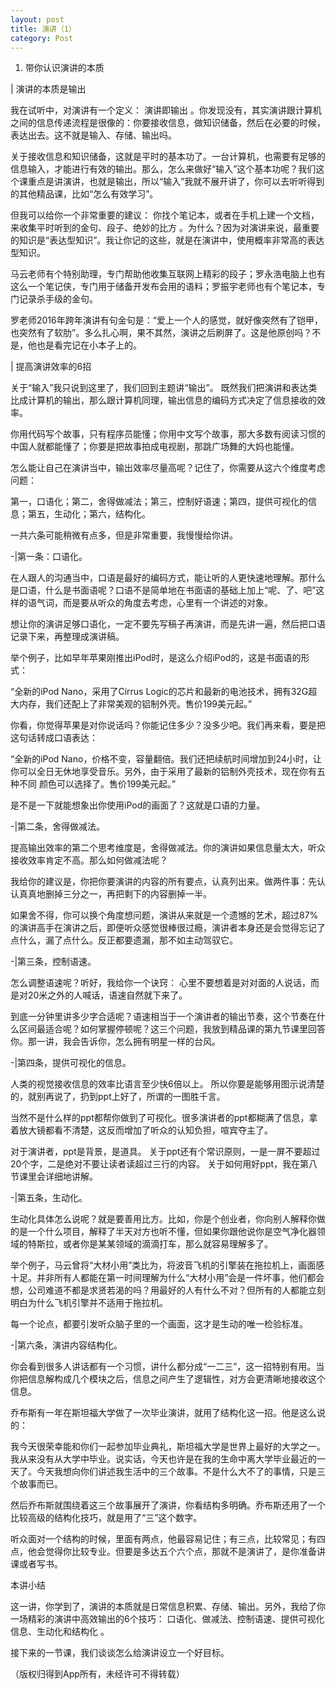 ```yaml
---
layout: post
title: 演讲（1）
category: Post
---
```


1. 带你认识演讲的本质

| 演讲的本质是输出

我在试听中，对演讲有一个定义： 演讲即输出 。你发现没有，其实演讲跟计算机之间的信息传递流程是很像的：你要接收信息，做知识储备，然后在必要的时候，表达出去。这不就是输入、存储、输出吗。

关于接收信息和知识储备，这就是平时的基本功了。一台计算机，也需要有足够的信息输入，才能进行有效的输出。那么，怎么来做好“输入”这个基本功呢？我们这个课重点是讲演讲，也就是输出，所以“输入”我就不展开讲了，你可以去听听得到的其他精品课，比如“怎么有效学习”。

但我可以给你一个非常重要的建议： 你找个笔记本，或者在手机上建一个文档，来收集平时听到的金句、段子、绝妙的比方 。为什么？因为对演讲来说，最重要的知识是“表达型知识”。我让你记的这些，就是在演讲中，使用概率非常高的表达型知识。

马云老师有个特别助理，专门帮助他收集互联网上精彩的段子；罗永浩电脑上也有这么一个笔记侠，专门用于储备开发布会用的语料；罗振宇老师也有个笔记本，专门记录杀手级的金句。

罗老师2016年跨年演讲有句金句是：“爱上一个人的感觉，就好像突然有了铠甲，也突然有了软肋”。多么扎心啊，果不其然，演讲之后刷屏了。这是他原创吗？不是，他也是看完记在小本子上的。

| 提高演讲效率的6招

关于“输入”我只说到这里了，我们回到主题讲“输出”。 既然我们把演讲和表达类比成计算机的输出，那么跟计算机同理，输出信息的编码方式决定了信息接收的效率。 

你用代码写个故事，只有程序员能懂；你用中文写个故事，那大多数有阅读习惯的中国人就都能懂了；你要是把故事拍成电视剧，那跳广场舞的大妈也能懂。

怎么能让自己在演讲当中，输出效率尽量高呢？记住了，你需要从这六个维度考虑问题：

第一，口语化；第二，舍得做减法；第三，控制好语速；第四，提供可视化的信息；第五，生动化；第六，结构化。

一共六条可能稍微有点多，但是非常重要，我慢慢给你讲。

-|第一条：口语化。

在人跟人的沟通当中，口语是最好的编码方式，能让听的人更快速地理解。那什么是口语，什么是书面语呢？口语不是简单地在书面语的基础上加上“呢、了、吧”这样的语气词，而是要从听众的角度去考虑，心里有一个讲述的对象。

想让你的演讲足够口语化，一定不要先写稿子再演讲，而是先讲一遍，然后把口语记录下来，再整理成演讲稿。

举个例子，比如早年苹果刚推出iPod时，是这么介绍iPod的，这是书面语的形式：

“全新的iPod Nano，采用了Cirrus Logic的芯片和最新的电池技术，拥有32G超大内存，我们还配上了非常美观的铝制外壳。售价199美元起。” 

你看，你觉得苹果是对你说话吗？你能记住多少？没多少吧。我们再来看，要是把这句话转成口语表达：

“全新的iPod Nano，价格不变，容量翻倍。我们还把续航时间增加到24小时，让你可以全日无休地享受音乐。另外，由于采用了最新的铝制外壳技术，现在你有五种不同
颜色可以选择了。售价199美元起。”

是不是一下就能想象出你使用iPod的画面了？这就是口语的力量。

-|第二条，舍得做减法。

提高输出效率的第二个思考维度是，舍得做减法。你的演讲如果信息量太大，听众接收效率肯定不高。那么如何做减法呢？

我给你的建议是，你把你要演讲的内容的所有要点，认真列出来。做两件事：先认认真真地删掉三分之一，再把剩下的内容删掉一半。

如果舍不得，你可以换个角度想问题，演讲从来就是一个遗憾的艺术，超过87%的演讲高手在演讲之后，即便听众感觉很棒很过瘾，演讲者本身还是会觉得忘记了点什么，漏了点什么。反正都要遗漏，那不如主动驾驭它。

-|第三条，控制语速。

怎么调整语速呢？听好，我给你一个诀窍： 心里不要想着是对对面的人说话，而是对20米之外的人喊话，语速自然就下来了。

到底一分钟里讲多少字合适呢？语速相当于一个演讲者的输出节奏，这个节奏在什么区间最适合呢？如何掌握停顿呢？这三个问题，我放到精品课的第九节课里回答你。那一讲，我会告诉你，怎么拥有明星一样的台风。

-|第四条，提供可视化的信息。

人类的视觉接收信息的效率比语言至少快6倍以上。 所以你要是能够用图示说清楚的，就别再说了，扔到ppt上好了，所谓的一图胜千言。

当然不是什么样的ppt都帮你做到了可视化。很多演讲者的ppt都糊满了信息，拿着放大镜都看不清楚，这反而增加了听众的认知负担，喧宾夺主了。

对于演讲者，ppt是背景，是道具。 关于ppt还有个常识原则，一是一屏不要超过20个字，二是绝对不要让读者读超过三行的内容。 关于如何用好ppt，我在第八节课里会详细地讲解。

-|第五条，生动化。

生动化具体怎么说呢？就是要善用比方。比如，你是个创业者，你向别人解释你做的是一个什么项目，解释了半天对方也听不懂，但如果你跟他说你是空气净化器领域的特斯拉，或者你是某某领域的滴滴打车，那么就容易理解多了。

举个例子，马云曾将“大材小用”类比为，将波音飞机的引擎装在拖拉机上，画面感十足。并非所有人都能在第一时间理解为什么“大材小用”会是一件坏事，他们都会想，公司难道不都是求贤若渴的吗？用最好的人有什么不对？但所有的人都能立刻明白为什么飞机引擎并不适用于拖拉机。

每一个论点，都要引发听众脑子里的一个画面，这才是生动的唯一检验标准。

-|第六条，演讲内容结构化。

你会看到很多人讲话都有一个习惯，讲什么都分成“一二三”，这一招特别有用。当你把信息解构成几个模块之后，信息之间产生了逻辑性，对方会更清晰地接收这个信息。

乔布斯有一年在斯坦福大学做了一次毕业演讲，就用了结构化这一招。他是这么说的：

我今天很荣幸能和你们一起参加毕业典礼，斯坦福大学是世界上最好的大学之一。我从来没有从大学中毕业。说实话，今天也许是在我的生命中离大学毕业最近的一天了。今天我想向你们讲述我生活中的三个故事。不是什么大不了的事情，只是三个故事而已。

然后乔布斯就围绕着这三个故事展开了演讲，你看结构多明确。乔布斯还用了一个比较高级的结构化技巧，就是用了“三”这个数字。

听众面对一个结构的时候，里面有两点，他最容易记住；有三点，比较常见；有四点，他会觉得你比较专业。但要是多达五个六个点，那就不是演讲了，是你准备讲课或者写书。

本讲小结

这一讲，你学到了，演讲的本质就是日常信息积累、存储、输出。另外，我给了你一场精彩的演讲中高效输出的6个技巧： 口语化、做减法、控制语速、提供可视化信息、生动化和结构化 。

接下来的一节课，我们谈谈怎么给演讲设立一个好目标。



（版权归得到App所有，未经许可不得转载）
